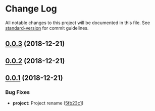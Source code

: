 # Change Log

All notable changes to this project will be documented in this file. See [standard-version](https://github.com/conventional-changelog/standard-version) for commit guidelines.

<a name="0.0.3"></a>
## [0.0.3](https://github.com/joanllenas/ts.data.jsondecode/compare/v0.0.2...v0.0.3) (2018-12-21)



<a name="0.0.2"></a>
## [0.0.2](https://github.com/joanllenas/ts.data.jsondecode/compare/v0.0.1...v0.0.2) (2018-12-21)



<a name="0.0.1"></a>
## [0.0.1](https://github.com/joanllenas/ts.data.jsondecode/compare/v1.0.0...v0.0.1) (2018-12-21)


### Bug Fixes

* **project:** Project rename ([5fb23c1](https://github.com/joanllenas/ts.data.jsondecode/commit/5fb23c1))
